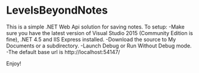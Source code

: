 # LevelsBeyondNotes

This is a simple .NET Web Api solution for saving notes. 
To setup:
-Make sure you have the latest version of Visual Studio 2015 (Community Edition is fine), .NET 4.5 and IIS Express installed.
-Download the source to My Documents or a subdirectory.
-Launch Debug or Run Without Debug mode.
-The default base url is http://localhost:54147/

Enjoy!
